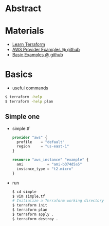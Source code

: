 # Abstract

# Materials

* [Learn Terraform](https://learn.hashicorp.com/terraform)
* [AWS Provider Examples @ github](https://github.com/hashicorp/terraform-provider-aws/tree/master/examples)
* [Basic Examples @ github](https://github.com/diodonfrost/terraform-aws-examples)

# Basics

* useful commands

```bash
$ terraform -help
$ terraform -help plan
```

## Simple one

* simple.tf

  ```terraform
  provider "aws" {
    profile    = "default"
    region     = "us-east-1"
  }

  resource "aws_instance" "example" {
    ami           = "ami-b374d5a5"
    instance_type = "t2.micro"
  }
  ```
* run

  ```bash
  $ cd simple
  $ vim simple.tf
  # Initialize a Terraform working directory
  $ terraform init
  $ terraform plan
  $ terraform apply .
  $ terraform destroy .
  ```
  